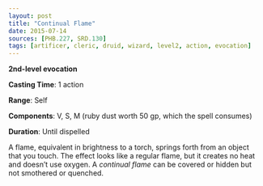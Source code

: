 ```yaml
---
layout: post
title: "Continual Flame"
date: 2015-07-14
sources: [PHB.227, SRD.130]
tags: [artificer, cleric, druid, wizard, level2, action, evocation]
---
```


**2nd-level evocation**

**Casting Time**: 1 action

**Range**: Self

**Components**: V, S, M (ruby dust worth 50 gp, which the spell consumes)

**Duration**: Until dispelled

A flame, equivalent in brightness to a torch, springs forth from an object that you touch. The effect looks like a regular flame, but it creates no heat and doesn’t use oxygen. A *continual flame* can be covered or hidden but not smothered or quenched.
